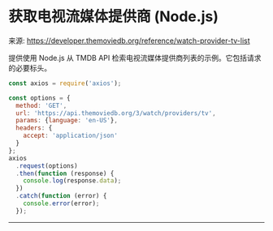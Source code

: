 # 获取电视流媒体提供商 (Node.js)

来源: https://developer.themoviedb.org/reference/watch-provider-tv-list

提供使用 Node.js 从 TMDB API 检索电视流媒体提供商列表的示例。它包括请求的必要标头。

```javascript
const axios = require('axios');

const options = {
  method: 'GET',
  url: 'https://api.themoviedb.org/3/watch/providers/tv',
  params: {language: 'en-US'},
  headers: {
    accept: 'application/json'
  }
};
axios
  .request(options)
  .then(function (response) {
    console.log(response.data);
  })
  .catch(function (error) {
    console.error(error);
  });
```

--------------------------------
